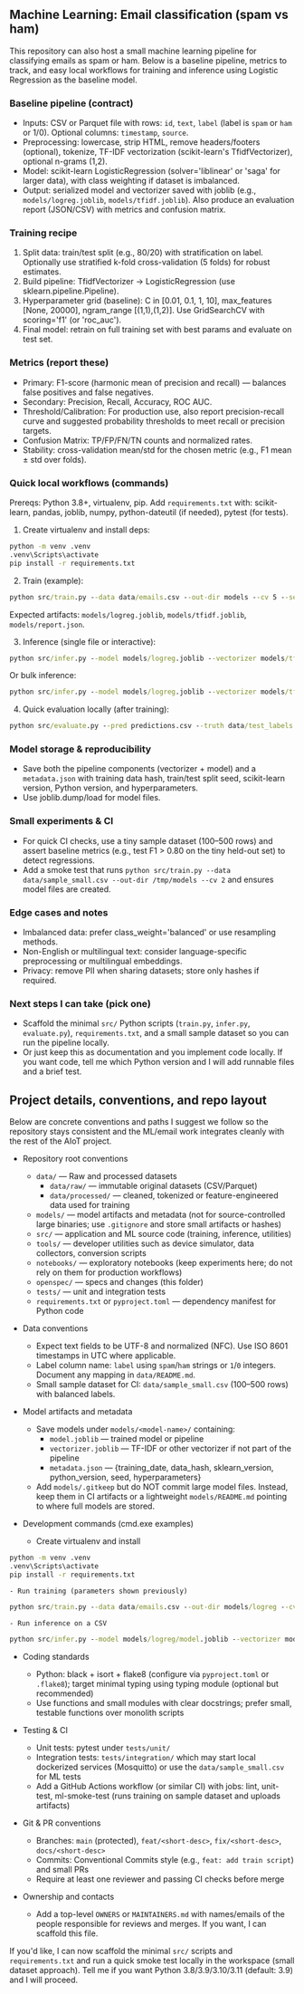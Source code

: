 ## Machine Learning: Email classification (spam vs ham)

This repository can also host a small machine learning pipeline for classifying emails as spam or ham. Below is a baseline pipeline, metrics to track, and easy local workflows for training and inference using Logistic Regression as the baseline model.

### Baseline pipeline (contract)
- Inputs: CSV or Parquet file with rows: `id`, `text`, `label` (label is `spam` or `ham` or 1/0). Optional columns: `timestamp`, `source`.
- Preprocessing: lowercase, strip HTML, remove headers/footers (optional), tokenize, TF-IDF vectorization (scikit-learn's TfidfVectorizer), optional n-grams (1,2).
- Model: scikit-learn LogisticRegression (solver='liblinear' or 'saga' for larger data), with class weighting if dataset is imbalanced.
- Output: serialized model and vectorizer saved with joblib (e.g., `models/logreg.joblib`, `models/tfidf.joblib`). Also produce an evaluation report (JSON/CSV) with metrics and confusion matrix.

### Training recipe
1. Split data: train/test split (e.g., 80/20) with stratification on label. Optionally use stratified k-fold cross-validation (5 folds) for robust estimates.
2. Build pipeline: TfidfVectorizer -> LogisticRegression (use sklearn.pipeline.Pipeline).
3. Hyperparameter grid (baseline): C in [0.01, 0.1, 1, 10], max_features [None, 20000], ngram_range [(1,1),(1,2)]. Use GridSearchCV with scoring='f1' (or 'roc_auc').
4. Final model: retrain on full training set with best params and evaluate on test set.

### Metrics (report these)
- Primary: F1-score (harmonic mean of precision and recall) — balances false positives and false negatives.
- Secondary: Precision, Recall, Accuracy, ROC AUC.
- Threshold/Calibration: For production use, also report precision-recall curve and suggested probability thresholds to meet recall or precision targets.
- Confusion Matrix: TP/FP/FN/TN counts and normalized rates.
- Stability: cross-validation mean/std for the chosen metric (e.g., F1 mean ± std over folds).

### Quick local workflows (commands)
Prereqs: Python 3.8+, virtualenv, pip. Add `requirements.txt` with: scikit-learn, pandas, joblib, numpy, python-dateutil (if needed), pytest (for tests).

1) Create virtualenv and install deps:

```bat
python -m venv .venv
.venv\Scripts\activate
pip install -r requirements.txt
```

2) Train (example):

```bat
python src/train.py --data data/emails.csv --out-dir models --cv 5 --seed 42
```

Expected artifacts: `models/logreg.joblib`, `models/tfidf.joblib`, `models/report.json`.

3) Inference (single file or interactive):

```bat
python src/infer.py --model models/logreg.joblib --vectorizer models/tfidf.joblib --input samples/email1.txt
```

Or bulk inference:

```bat
python src/infer.py --model models/logreg.joblib --vectorizer models/tfidf.joblib --input data/unlabeled.csv --output predictions.csv
```

4) Quick evaluation locally (after training):

```bat
python src/evaluate.py --pred predictions.csv --truth data/test_labels.csv
```

### Model storage & reproducibility
- Save both the pipeline components (vectorizer + model) and a `metadata.json` with training data hash, train/test split seed, scikit-learn version, Python version, and hyperparameters.
- Use joblib.dump/load for model files.

### Small experiments & CI
- For quick CI checks, use a tiny sample dataset (100–500 rows) and assert baseline metrics (e.g., test F1 > 0.80 on the tiny held-out set) to detect regressions.
- Add a smoke test that runs `python src/train.py --data data/sample_small.csv --out-dir /tmp/models --cv 2` and ensures model files are created.

### Edge cases and notes
- Imbalanced data: prefer class_weight='balanced' or use resampling methods.
- Non-English or multilingual text: consider language-specific preprocessing or multilingual embeddings.
- Privacy: remove PII when sharing datasets; store only hashes if required.

### Next steps I can take (pick one)
- Scaffold the minimal `src/` Python scripts (`train.py`, `infer.py`, `evaluate.py`), `requirements.txt`, and a small sample dataset so you can run the pipeline locally.
- Or just keep this as documentation and you implement code locally. If you want code, tell me which Python version and I will add runnable files and a brief test.

## Project details, conventions, and repo layout

Below are concrete conventions and paths I suggest we follow so the repository stays consistent and the ML/email work integrates cleanly with the rest of the AIoT project.

- Repository root conventions
	- `data/` — Raw and processed datasets
		- `data/raw/` — immutable original datasets (CSV/Parquet)
		- `data/processed/` — cleaned, tokenized or feature-engineered data used for training
	- `models/` — model artifacts and metadata (not for source-controlled large binaries; use `.gitignore` and store small artifacts or hashes)
	- `src/` — application and ML source code (training, inference, utilities)
	- `tools/` — developer utilities such as device simulator, data collectors, conversion scripts
	- `notebooks/` — exploratory notebooks (keep experiments here; do not rely on them for production workflows)
	- `openspec/` — specs and changes (this folder)
	- `tests/` — unit and integration tests
	- `requirements.txt` or `pyproject.toml` — dependency manifest for Python code

- Data conventions
	- Expect text fields to be UTF-8 and normalized (NFC). Use ISO 8601 timestamps in UTC where applicable.
	- Label column name: `label` using `spam`/`ham` strings or `1`/`0` integers. Document any mapping in `data/README.md`.
	- Small sample dataset for CI: `data/sample_small.csv` (100–500 rows) with balanced labels.

- Model artifacts and metadata
	- Save models under `models/<model-name>/` containing:
		- `model.joblib` — trained model or pipeline
		- `vectorizer.joblib` — TF-IDF or other vectorizer if not part of the pipeline
		- `metadata.json` — {training_date, data_hash, sklearn_version, python_version, seed, hyperparameters}
	- Add `models/.gitkeep` but do NOT commit large model files. Instead, keep them in CI artifacts or a lightweight `models/README.md` pointing to where full models are stored.

- Development commands (cmd.exe examples)
	- Create virtualenv and install

```bat
python -m venv .venv
.venv\Scripts\activate
pip install -r requirements.txt
```

	- Run training (parameters shown previously)

```bat
python src/train.py --data data/emails.csv --out-dir models/logreg --cv 5 --seed 42
```

	- Run inference on a CSV

```bat
python src/infer.py --model models/logreg/model.joblib --vectorizer models/logreg/vectorizer.joblib --input data/unlabeled.csv --output predictions.csv
```

- Coding standards
	- Python: black + isort + flake8 (configure via `pyproject.toml` or `.flake8`); target minimal typing using typing module (optional but recommended)
	- Use functions and small modules with clear docstrings; prefer small, testable functions over monolith scripts

- Testing & CI
	- Unit tests: pytest under `tests/unit/`
	- Integration tests: `tests/integration/` which may start local dockerized services (Mosquitto) or use the `data/sample_small.csv` for ML tests
	- Add a GitHub Actions workflow (or similar CI) with jobs: lint, unit-test, ml-smoke-test (runs training on sample dataset and uploads artifacts)

- Git & PR conventions
	- Branches: `main` (protected), `feat/<short-desc>`, `fix/<short-desc>`, `docs/<short-desc>`
	- Commits: Conventional Commits style (e.g., `feat: add train script`) and small PRs
	- Require at least one reviewer and passing CI checks before merge

- Ownership and contacts
	- Add a top-level `OWNERS` or `MAINTAINERS.md` with names/emails of the people responsible for reviews and merges. If you want, I can scaffold this file.

If you'd like, I can now scaffold the minimal `src/` scripts and `requirements.txt` and run a quick smoke test locally in the workspace (small dataset approach). Tell me if you want Python 3.8/3.9/3.10/3.11 (default: 3.9) and I will proceed.
